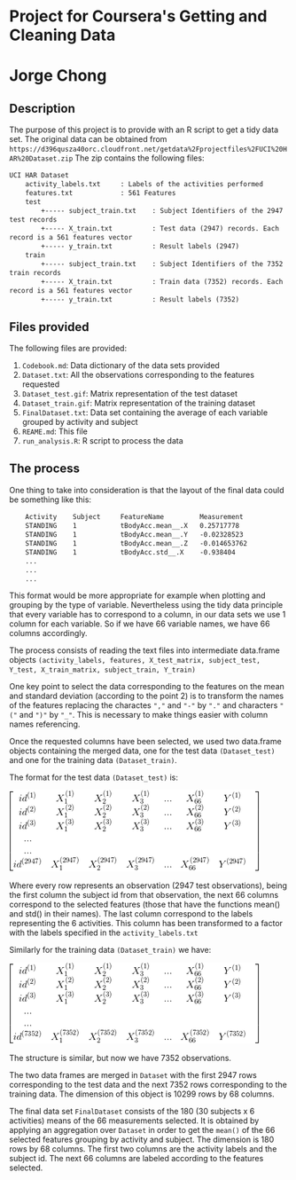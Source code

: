 # Project for Coursera's Getting and Cleaning Data
# Jorge Chong

## Description
The purpose of this project is to provide with an R script to get a tidy data set. The original
data can be obtained from `https://d396qusza40orc.cloudfront.net/getdata%2Fprojectfiles%2FUCI%20HAR%20Dataset.zip`
The zip contains the following files:
```
UCI HAR Dataset
	activity_labels.txt		: Labels of the activities performed
	features.txt			: 561 Features
	test
		+----- subject_train.txt	: Subject Identifiers of the 2947 test records
		+----- X_train.txt			: Test data (2947) records. Each record is a 561 features vector
		+----- y_train.txt			: Result labels (2947)
	train
		+----- subject_train.txt	: Subject Identifiers of the 7352 train records
		+----- X_train.txt			: Train data (7352) records. Each record is a 561 features vector
		+----- y_train.txt			: Result labels (7352)
```

## Files provided
The following files are provided:

1. `Codebook.md`: Data dictionary of the data sets provided 
2. `Dataset.txt`: All the observations corresponding to the features requested
3. `Dataset_test.gif`: Matrix representation of the test dataset
4. `Dataset_train.gif`: Matrix representation of the training dataset
5. `FinalDataset.txt`: Data set containing the average of each variable grouped by activity and subject
6. `REAME.md`: This file
7. `run_analysis.R`: R script to process the data

## The process
One thing to take into consideration is that the layout of the final data could be something like this:

```
	Activity	Subject		FeatureName			Measurement
	STANDING	1			tBodyAcc.mean__.X	0.25717778
	STANDING	1			tBodyAcc.mean__.Y	-0.02328523
	STANDING	1			tBodyAcc.mean__.Z	-0.014653762
	STANDING	1			tBodyAcc.std__.X	-0.938404
	...
	...
	...
```

This format would be more appropriate for example when plotting and grouping by the type of variable. Nevertheless
using the tidy data principle that every variable has to correspond to a column, in our data sets we use 1 column for each variable. So 
if we have 66 variable names, we have 66 columns accordingly.

The process consists of reading the text files into intermediate data.frame objects `(activity_labels, features, X_test_matrix, subject_test, Y_test,
 X_train_matrix, subject_train, Y_train)`
 
One key point to select the data corresponding to the features on the mean and standard deviation (according to the point 2)
is to transform the names of the features replacing the charactes `","` and `"-"` by `"."` and
characters `"("` and `")"` by `"_"`. This is necessary to make things easier with column names referencing. 

Once the requested columns have been selected, we used two data.frame objects containing the merged data, one for the test data `(Dataset_test)`
and one for the training data `(Dataset_train)`.

The format for the test data `(Dataset_test)` is:

![Dataset Matrix representation](https://github.com/fortachong/Getting_and_Cleaning/blob/master/Dataset_test.gif)

Where every row represents an observation (2947 test observations), being the first column the subject id from that observation, 
the next 66 columns correspond to the selected features (those that have the functions mean() and std() in their names). 
The last column correspond to the labels representing the 6 activities. This column has been transformed to a factor with the labels specified in the `activity_labels.txt`

Similarly for the training data `(Dataset_train)` we have:

![Dataset Matrix representation](https://github.com/fortachong/Getting_and_Cleaning/blob/master/Dataset_train.gif)

The structure is similar, but now we have 7352 observations.

The two data frames are merged in `Dataset` with the first 2947 rows corresponding to the test data and the next 7352 rows corresponding to the training data. The dimension of this object is 10299 rows by 68 columns. 

The final data set `FinalDataset` consists of the 180 (30 subjects x 6 activities) means of the 66 measurements selected. It is obtained by applying an aggregation over `Dataset` in order to get the `mean()` of the 66 selected features grouping by activity and subject. The dimension is 180 rows by 68 columns. The first two columns are the activity labels and the subject id. The next 66 columns are labeled according to the features selected.